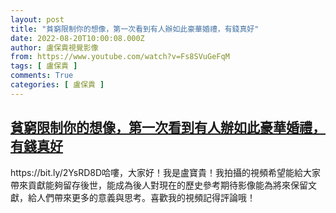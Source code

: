 ```yaml
---
layout: post
title: "貧窮限制你的想像，第一次看到有人辦如此豪華婚禮，有錢真好"
date: 2022-08-20T10:00:08.000Z
author: 盧保貴視覺影像
from: https://www.youtube.com/watch?v=Fs8SVuGeFqM
tags: [ 盧保貴 ]
comments: True
categories: [ 盧保貴 ]
---
```

<!--1660989608000-->
[貧窮限制你的想像，第一次看到有人辦如此豪華婚禮，有錢真好](https://www.youtube.com/watch?v=Fs8SVuGeFqM)
------

<div>
https://bit.ly/2YsRD8D哈嘍，大家好！我是盧寶貴！我拍攝的視頻希望能給大家帶來貢獻能夠留存後世，能成為後人對現在的歷史參考期待影像能為將來保留文獻，給人們帶來更多的意義與思考。喜歡我的視頻記得評論哦！
</div>
